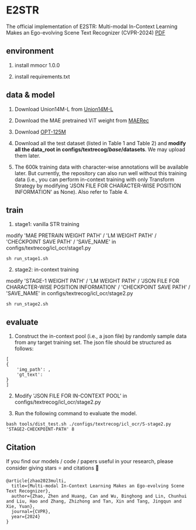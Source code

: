 # E2STR

The official implementation of E2STR: Multi-modal In-Context Learning Makes an Ego-evolving Scene Text Recognizer (CVPR-2024) [PDF](https://arxiv.org/pdf/2311.13120.pdf)

## environment

1. install mmocr 1.0.0

2. install requirements.txt

## data & model

1. Download Union14M-L from [Union14M-L](https://github.com/Mountchicken/Union14M)

2. Download the MAE pretrained ViT weight from [MAERec](https://github.com/Mountchicken/Union14M)

3. Download [OPT-125M](https://huggingface.co/facebook/opt-125m)

4. Download all the test dataset (listed in Table 1 and Table 2) and **modify all the data_root in configs/textrecog/_base_/datasets**. We may upload them later.

5. The 600k training data with character-wise annotations will be available later. But currently, the repository can also run well without this training data (i.e., you can perform in-context training with only Transform Strategy by modifying 'JSON FILE FOR CHARACTER-WISE POSITION INFORMATION' as None). Also refer to Table 4.

## train

1. stage1: vanilla STR training

modify 'MAE PRETRAIN WEIGHT PATH' / 'LM WEIGHT PATH' / 'CHECKPOINT SAVE PATH' / 'SAVE_NAME' in configs/textrecog/icl_ocr/stage1.py

```
sh run_stage1.sh
```

2. stage2: in-context training

modify 'STAGE-1 WEIGHT PATH' / 'LM WEIGHT PATH' / 'JSON FILE FOR CHARACTER-WISE POSITION INFORMATION' / 'CHECKPOINT SAVE PATH' / 'SAVE_NAME' in configs/textrecog/icl_ocr/stage2.py

```
sh run_stage2.sh
```

## evaluate

1. Construct the in-context pool (i.e., a json file) by randomly sample data from any target training set. The json file should be structured as follows:

```
[
{
    'img_path': ,
    'gt_text': 
}
]
```

2. Modify 'JSON FILE FOR IN-CONTEXT POOL' in configs/textrecog/icl_ocr/stage2.py


3. Run the following command to evaluate the model.

```
bash tools/dist_test.sh ./configs/textrecog/icl_ocr/S-stage2.py 'STAGE2-CHECKPOINT-PATH' 8
```

## Citation

If you find our models / code / papers useful in your research, please consider giving stars ⭐ and citations 📝

```
@article{zhao2023multi,
  title={Multi-modal In-Context Learning Makes an Ego-evolving Scene Text Recognizer},
  author={Zhao, Zhen and Huang, Can and Wu, Binghong and Lin, Chunhui and Liu, Hao and Zhang, Zhizhong and Tan, Xin and Tang, Jingqun and Xie, Yuan},
  journal={CVPR},
  year={2024}
}
```